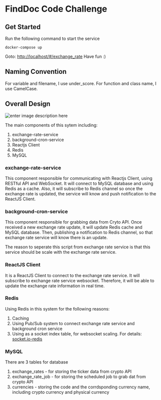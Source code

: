 # FindDoc Code Challenge

## Get Started
Run the following command to start the service

    docker-compose up

Goto: [http://localhost/#/exchange_rate](http://localhost/#/exchange_rate)
Have fun :)  

## Naming Convention

For variable and filename, I use under_score.
For function and class name, I use CamelCase.

## Overall Design
![enter image description here](https://lh3.googleusercontent.com/06QJQQUYeoDSjAyKBZlnzn86S-Bf2nRfPwt-OsztaxlpCQmpQsVvQqQlKxvLNp6oDARReMvEtENg "System Design")  

The main components of this sytem including:

 1. exchange-rate-service
 2. background-cron-service
 3. Reactjs Client
 4. Redis
 5. MySQL

### exchange-rate-service
This component responsible for communicating with Reactjs Client, using RESTful API and WebSocket. It will connect to MySQL database and using Redis as a cache. Also, it will subscribe to Redis channel so once the exchange rate is updated, the service will know and push notification to the ReactJS Client.

### background-cron-service
This component responsible for grabbing data from Cryto API. Once received a new exchange rate update, it will update Redis cache and MySQL database. Then, publishing a notification to Redis channel, so that exchange rate service will know there is an update.

The reason to seperate this script from exchange rate service is that this service should be scale with the exchange rate service.

### ReactJS Client
It is a ReactJS Client to connect to the exchange rate service. It will subscribe to exchange rate service websocket. Therefore, it will be able to update the exchange rate information in real time.

### Redis
Using Redis in this system for the following reasons:

 1. Caching
 2. Using Pub/Sub system to connect exchange rate service and background cron service
 3. Using as a socket index table, for websocket scaling. For details: [socket.io-redis](https://github.com/socketio/socket.io-redis)

### MySQL
There are 3 tables for database

1. exchange_rates - for storing the ticker data from crypto API
2. exchange_rate_job - for storing the scheduled job to grab dat from crypto API
3. currencies - storing the code and the corrdsponding currency name, including crypto currency and physical currency